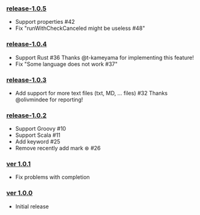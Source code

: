 ### [release-1.0.5](https://github.com/shiraji/yet-another-emoji-support/releases/tag/release-1.0.5)

* Support properties #42
* Fix "runWithCheckCanceled might be useless #48"

### [release-1.0.4](https://github.com/shiraji/yet-another-emoji-support/releases/tag/release-1.0.4)

* Support Rust #36 Thanks @t-kameyama for implementing this feature!
* Fix "Some language does not work #37"

### [release-1.0.3](https://github.com/shiraji/yet-another-emoji-support/releases/tag/release-1.0.3)

* Add support for more text files (txt, MD, ... files) #32 Thanks @olivmindee for reporting!

### [release-1.0.2](https://github.com/shiraji/yet-another-emoji-support/releases/tag/release-1.0.2)

* Support Groovy #10
* Support Scala #11
* Add keyword #25
* Remove recently add mark ⊛ #26

### [ver 1.0.1](https://github.com/shiraji/yet-another-emoji-support/releases/tag/v1.0.1)

* Fix problems with completion

### [ver 1.0.0](https://github.com/shiraji/yet-another-emoji-support/releases/tag/v1.0.0)

* Initial release
